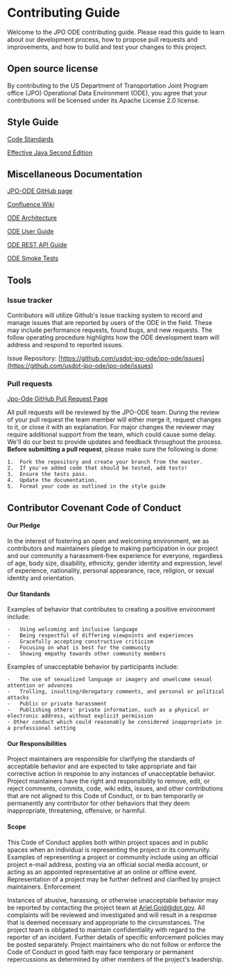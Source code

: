 # Contributing Guide

Welcome to the JPO ODE contributing guide. Please read this guide to learn about our development process, how to propose pull requests and improvements, and how to build and test your changes to this project. 


## Open source license

By contributing to the US Department of Transportation Joint Program office (JPO) Operational Data Environment (ODE), you agree that your contributions will be licensed under its Apache License 2.0 license.

## Style Guide

[Code Standards](https://usdotjpoode.atlassian.net/wiki/display/USDOTJPODE/Code+Standards)

[Effective Java Second Edition](http://www.ebooksbucket.com/uploads/itprogramming/java/Effective_Java_2nd_Edition.pdf)

## Miscellaneous Documentation

[JPO-ODE GitHub page](https://github.com/usdot-jpo-ode/jpo-ode)

[Confluence Wiki](https://usdotjpoode.atlassian.net/wiki/)

[ODE Architecture](https://github.com/usdot-jpo-ode/jpo-ode/blob/develop/docs/JPO%20ODE%20Architecture.docx)

[ODE User Guide](https://github.com/usdot-jpo-ode/jpo-ode/blob/develop/docs/JPO_ODE_UserGuide.docx)

[ODE REST API Guide](usdot-jpo-ode.github.io)

[ODE Smoke Tests](https://github.com/usdot-jpo-ode/jpo-ode/wiki/JPO-ODE-QA-Documents)

## Tools

### Issue tracker
Contributors will utilize Github's issue tracking system to record and manage issues that are reported by users of the ODE in the field. These may include performance requests, found bugs, and new requests. The follow operating procedure highlights how the ODE development team will address and respond to reported issues.

Issue Repository: [https://github.com/usdot-jpo-ode/jpo-ode/issues](https://github.com/usdot-jpo-ode/jpo-ode/issues)

### Pull requests

[Jpo-Ode GitHub Pull Request Page](https://github.com/usdot-jpo-ode/jpo-ode/pulls)

All pull requests will be reviewed by the JPO-ODE team. During the review of your pull request the team member will either merge it, request changes to it, or close it with an explanation. For major changes the reviewer may require additional support from the team, which could cause some delay. We'll do our best to provide updates and feedback throughout the process.
**Before submitting a pull request**, please make sure the following is done:
	
	1.	Fork the repository and create your branch from the master.
	2.	If you've added code that should be tested, add tests!
	3.	Ensure the tests pass.
	4.	Update the documentation.
	5.	Format your code as outlined in the style guide

## Contributor Covenant Code of Conduct
#### Our Pledge
In the interest of fostering an open and welcoming environment, we as contributors and maintainers pledge to making participation in our project and our community a harassment-free experience for everyone, regardless of age, body size, disability, ethnicity, gender identity and expression, level of experience, nationality, personal appearance, race, religion, or sexual identity and orientation.

#### Our Standards
Examples of behavior that contributes to creating a positive environment include:
	
	-	Using welcoming and inclusive language
	-	Being respectful of differing viewpoints and experiences
	-	Gracefully accepting constructive criticism
	-	Focusing on what is best for the community
	-	Showing empathy towards other community members

Examples of unacceptable behavior by participants include:

	-	The use of sexualized language or imagery and unwelcome sexual attention or advances
	-	Trolling, insulting/derogatory comments, and personal or political attacks
	-	Public or private harassment
	-	Publishing others' private information, such as a physical or electronic address, without explicit permission
	- Other conduct which could reasonably be considered inappropriate in a professional setting

#### Our Responsibilities
Project maintainers are responsible for clarifying the standards of acceptable behavior and are expected to take appropriate and fair corrective action in response to any instances of unacceptable behavior.
Project maintainers have the right and responsibility to remove, edit, or reject comments, commits, code, wiki edits, issues, and other contributions that are not aligned to this Code of Conduct, or to ban temporarily or permanently any contributor for other behaviors that they deem inappropriate, threatening, offensive, or harmful.

#### Scope
This Code of Conduct applies both within project spaces and in public spaces when an individual is representing the project or its community. Examples of representing a project or community include using an official project e-mail address, posting via an official social media account, or acting as an appointed representative at an online or offline event. Representation of a project may be further defined and clarified by project maintainers.
Enforcement

Instances of abusive, harassing, or otherwise unacceptable behavior may be reported by contacting the project team at Ariel.Gold@dot.gov. All complaints will be reviewed and investigated and will result in a response that is deemed necessary and appropriate to the circumstances. The project team is obligated to maintain confidentiality with regard to the reporter of an incident. Further details of specific enforcement policies may be posted separately.
Project maintainers who do not follow or enforce the Code of Conduct in good faith may face temporary or permanent repercussions as determined by other members of the project's leadership.




